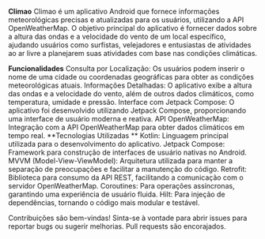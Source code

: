 **Climao**
Climao é um aplicativo Android que fornece informações meteorológicas precisas e atualizadas para os usuários, utilizando a API OpenWeatherMap. O objetivo principal do aplicativo é fornecer dados sobre a altura das ondas e a velocidade do vento de um local específico, ajudando usuários como surfistas, velejadores e entusiastas de atividades ao ar livre a planejarem suas atividades com base nas condições climáticas.

**Funcionalidades**
Consulta por Localização: Os usuários podem inserir o nome de uma cidade ou coordenadas geográficas para obter as condições meteorológicas atuais.
Informações Detalhadas: O aplicativo exibe a altura das ondas e a velocidade do vento, além de outros dados climáticos, como temperatura, umidade e pressão.
Interface com Jetpack Compose: O aplicativo foi desenvolvido utilizando Jetpack Compose, proporcionando uma interface de usuário moderna e reativa.
API OpenWeatherMap: Integração com a API OpenWeatherMap para obter dados climáticos em tempo real.
**Tecnologias Utilizadas
**
Kotlin: Linguagem principal utilizada para o desenvolvimento do aplicativo.
Jetpack Compose: Framework para construção de interfaces de usuário nativas no Android.
MVVM (Model-View-ViewModel): Arquitetura utilizada para manter a separação de preocupações e facilitar a manutenção do código.
Retrofit: Biblioteca para consumo da API REST, facilitando a comunicação com o servidor OpenWeatherMap.
Coroutines: Para operações assíncronas, garantindo uma experiência de usuário fluida.
Hilt: Para injeção de dependências, tornando o código mais modular e testável.

Contribuições são bem-vindas! Sinta-se à vontade para abrir issues para reportar bugs ou sugerir melhorias. Pull requests são encorajados.
